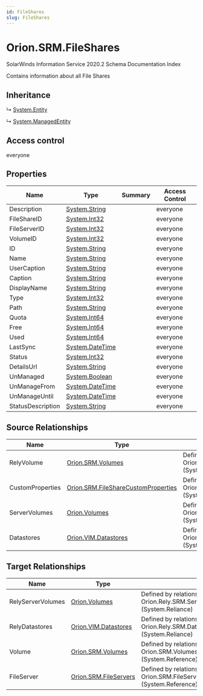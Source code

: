 ```yaml
---
id: FileShares
slug: FileShares
---
```


# Orion.SRM.FileShares

SolarWinds Information Service 2020.2 Schema Documentation Index

Contains information about all File Shares

## Inheritance

↳ [System.Entity](./../System/Entity)

↳ [System.ManagedEntity](./../System/ManagedEntity)

## Access control

everyone

## Properties

| Name | Type | Summary | Access Control |
| ------ | ------ | ------ | ------ |
| Description | [System.String](https://docs.microsoft.com/en-us/dotnet/api/system.string) |  | everyone |
| FileShareID | [System.Int32](https://docs.microsoft.com/en-us/dotnet/api/system.int32) |  | everyone |
| FileServerID | [System.Int32](https://docs.microsoft.com/en-us/dotnet/api/system.int32) |  | everyone |
| VolumeID | [System.Int32](https://docs.microsoft.com/en-us/dotnet/api/system.int32) |  | everyone |
| ID | [System.String](https://docs.microsoft.com/en-us/dotnet/api/system.string) |  | everyone |
| Name | [System.String](https://docs.microsoft.com/en-us/dotnet/api/system.string) |  | everyone |
| UserCaption | [System.String](https://docs.microsoft.com/en-us/dotnet/api/system.string) |  | everyone |
| Caption | [System.String](https://docs.microsoft.com/en-us/dotnet/api/system.string) |  | everyone |
| DisplayName | [System.String](https://docs.microsoft.com/en-us/dotnet/api/system.string) |  | everyone |
| Type | [System.Int32](https://docs.microsoft.com/en-us/dotnet/api/system.int32) |  | everyone |
| Path | [System.String](https://docs.microsoft.com/en-us/dotnet/api/system.string) |  | everyone |
| Quota | [System.Int64](https://docs.microsoft.com/en-us/dotnet/api/system.int64) |  | everyone |
| Free | [System.Int64](https://docs.microsoft.com/en-us/dotnet/api/system.int64) |  | everyone |
| Used | [System.Int64](https://docs.microsoft.com/en-us/dotnet/api/system.int64) |  | everyone |
| LastSync | [System.DateTime](https://docs.microsoft.com/en-us/dotnet/api/system.datetime) |  | everyone |
| Status | [System.Int32](https://docs.microsoft.com/en-us/dotnet/api/system.int32) |  | everyone |
| DetailsUrl | [System.String](https://docs.microsoft.com/en-us/dotnet/api/system.string) |  | everyone |
| UnManaged | [System.Boolean](https://docs.microsoft.com/en-us/dotnet/api/system.boolean) |  | everyone |
| UnManageFrom | [System.DateTime](https://docs.microsoft.com/en-us/dotnet/api/system.datetime) |  | everyone |
| UnManageUntil | [System.DateTime](https://docs.microsoft.com/en-us/dotnet/api/system.datetime) |  | everyone |
| StatusDescription | [System.String](https://docs.microsoft.com/en-us/dotnet/api/system.string) |  | everyone |

## Source Relationships

| Name | Type | Notes |
| ------ | ------ | ------ |
| RelyVolume | [Orion.SRM.Volumes](./../Orion.SRM/Volumes) | Defined by relationship Orion.Rely.SRM.FileSharesRelyOnVolumes (System.Reliance) |
| CustomProperties | [Orion.SRM.FileShareCustomProperties](./../Orion.SRM/FileShareCustomProperties) | Defined by relationship Orion.SRM.FileShareHostsCustomProperties (System.Hosting) |
| ServerVolumes | [Orion.Volumes](./../Orion/Volumes) | Defined by relationship Orion.SRM.FileSharesReferencesServerVolumes (System.Reference) |
| Datastores | [Orion.VIM.Datastores](./../Orion.VIM/Datastores) | Defined by relationship Orion.SRM.FileSharesReferencesDatastores (System.Reference) |

## Target Relationships

| Name | Type | Notes |
| ------ | ------ | ------ |
| RelyServerVolumes | [Orion.Volumes](./../Orion/Volumes) | Defined by relationship Orion.Rely.SRM.ServerVolumesRelyOnFileShares (System.Reliance) |
| RelyDatastores | [Orion.VIM.Datastores](./../Orion.VIM/Datastores) | Defined by relationship Orion.Rely.SRM.DatastoresRelyOnFileShares (System.Reliance) |
| Volume | [Orion.SRM.Volumes](./../Orion.SRM/Volumes) | Defined by relationship Orion.SRM.VolumesReferencesFileShares (System.Reference) |
| FileServer | [Orion.SRM.FileServers](./../Orion.SRM/FileServers) | Defined by relationship Orion.SRM.FileServersReferencesFileShares (System.Reference) |

